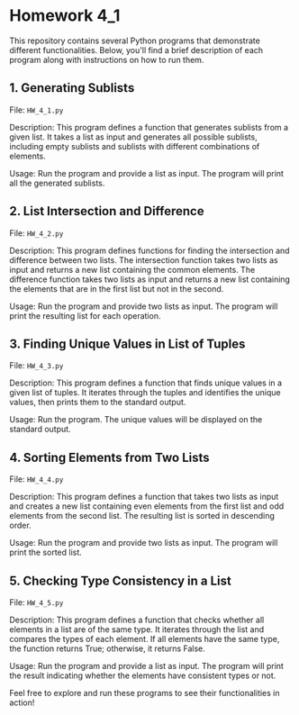 # Homework 4_1 

This repository contains several Python programs that demonstrate different functionalities. Below, you'll find a brief description of each program along with instructions on how to run them.

## 1. Generating Sublists

File: `HW_4_1.py`

Description: This program defines a function that generates sublists from a given list. It takes a list as input and generates all possible sublists, including empty sublists and sublists with different combinations of elements.

Usage: Run the program and provide a list as input. The program will print all the generated sublists.

## 2. List Intersection and Difference

File: `HW_4_2.py`

Description: This program defines functions for finding the intersection and difference between two lists. The intersection function takes two lists as input and returns a new list containing the common elements. The difference function takes two lists as input and returns a new list containing the elements that are in the first list but not in the second.

Usage: Run the program and provide two lists as input. The program will print the resulting list for each operation.

## 3. Finding Unique Values in List of Tuples

File: `HW_4_3.py`

Description: This program defines a function that finds unique values in a given list of tuples. It iterates through the tuples and identifies the unique values, then prints them to the standard output.

Usage: Run the program. The unique values will be displayed on the standard output.

## 4. Sorting Elements from Two Lists

File: `HW_4_4.py`

Description: This program defines a function that takes two lists as input and creates a new list containing even elements from the first list and odd elements from the second list. The resulting list is sorted in descending order.

Usage: Run the program and provide two lists as input. The program will print the sorted list.

## 5. Checking Type Consistency in a List

File: `HW_4_5.py`

Description: This program defines a function that checks whether all elements in a list are of the same type. It iterates through the list and compares the types of each element. If all elements have the same type, the function returns True; otherwise, it returns False.

Usage: Run the program and provide a list as input. The program will print the result indicating whether the elements have consistent types or not.

Feel free to explore and run these programs to see their functionalities in action!
